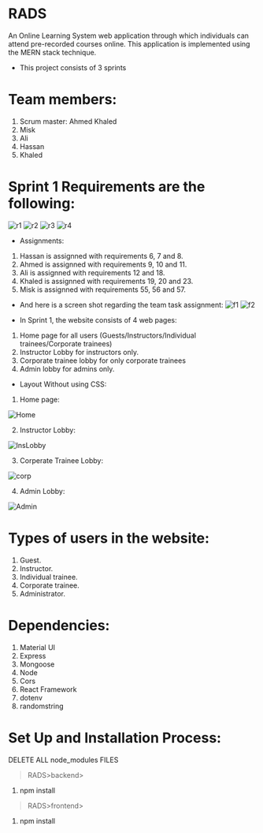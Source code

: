 # RADS
An Online Learning System web application through which individuals can attend pre-recorded courses online. This application is implemented using the MERN stack technique.


* This project consists of 3 sprints

# Team members:

1. Scrum master: Ahmed Khaled
2. Misk
3. Ali
4. Hassan
5. Khaled 

# Sprint 1 Requirements are the following:

![r1](https://user-images.githubusercontent.com/105018459/199099147-e2fd15db-4f68-4479-bffb-456c384a6253.PNG)
![r2](https://user-images.githubusercontent.com/105018459/199099145-4f12cd47-979e-4b9b-b31a-995f985d109e.PNG)
![r3](https://user-images.githubusercontent.com/105018459/199099140-dda926cf-f59d-4933-b42b-d4e009102e1b.PNG)
![r4](https://user-images.githubusercontent.com/105018459/199099149-801bc56a-5087-4aab-8baf-4ee251005850.PNG)

* Assignments:

1. Hassan is assignned with requirements 6, 7 and 8.
2. Ahmed is assignned with requirements 9, 10 and 11.
3. Ali is assignned with requirements 12 and 18.
4. Khaled is assignned with requirements 19, 20 and 23.
5. Misk is assignned with requirements 55, 56 and 57.

- And here is a screen shot regarding the team task assignment:
![f1](https://user-images.githubusercontent.com/105018459/199100089-380cd74d-5722-42c9-b877-4bd822bf94c3.PNG)
![f2](https://user-images.githubusercontent.com/105018459/199100099-7f817dc3-0ec4-4264-a52c-2a407257f804.PNG)

- In Sprint 1, the website consists of 4 web pages:
1. Home page for all users (Guests/Instructors/Individual trainees/Corporate trainees)
2. Instructor Lobby for instructors only.
3. Corporate trainee lobby for only corporate trainees
4. Admin lobby for admins only.

- Layout Without using CSS:

1. Home page:

![Home](https://user-images.githubusercontent.com/105018459/199102056-4768a1f1-f3b5-495b-b9cd-450e6d054dc5.PNG)

2. Instructor Lobby:

![InsLobby](https://user-images.githubusercontent.com/105018459/199102103-8f0b1890-81d6-4fa5-9c86-8ad5a586abd1.PNG)

3. Corperate Trainee Lobby:

![corp](https://user-images.githubusercontent.com/105018459/199102214-2675ae6b-28bf-4213-8eba-90edbc072345.PNG)

4. Admin Lobby:

![Admin](https://user-images.githubusercontent.com/105018459/199102409-2813687a-3f3a-40cc-be44-743d39a62e00.PNG)


# Types of users in the website:

1. Guest.
2. Instructor.
3. Individual trainee.
4. Corporate trainee.
5. Administrator.



# Dependencies:
1. Material UI
2. Express
3. Mongoose
4. Node
5. Cors
6. React Framework
7. dotenv
8. randomstring


# Set Up and Installation Process:

DELETE ALL node_modules FILES

>RADS>backend>
1) npm install

>RADS>frontend>
1) npm install
